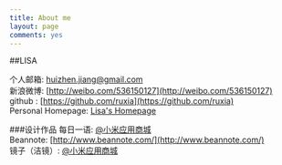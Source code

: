 ```yaml
---
title: About me
layout: page
comments: yes
---
```

  
##LISA    

个人邮箱: huizhen.jiang@gmail.com      
新浪微博: [http://weibo.com/536150127](http://weibo.com/536150127)      
github : [https://github.com/ruxia](https://github.com/ruxia)   
Personal Homepage: [Lisa's Homepage](http://dutphonelab.org/jianghuizhen/)

###设计作品
每日一语: [@小米应用商城](http://app.mi.com/detail/61735)  
Beannote: [http://www.beannote.com/](http://www.beannote.com/)  
镜子（洁镜）: [@小米应用商城](http://app.mi.com/detail/82085)